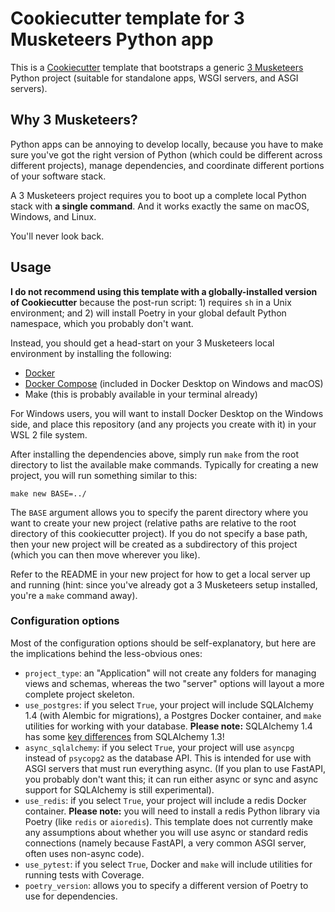 # Cookiecutter template for 3 Musketeers Python app

This is a [Cookiecutter](https://cookiecutter.readthedocs.io/) template that bootstraps
a generic [3 Musketeers](https://3musketeers.io/) Python project (suitable for standalone
apps, WSGI servers, and ASGI servers).

## Why 3 Musketeers?

Python apps can be annoying to develop locally, because you have to make sure you've
got the right version of Python (which could be different across different projects),
manage dependencies, and coordinate different portions of your software stack.

A 3 Musketeers project requires you to boot up a complete local Python stack with
**a single command**. And it works exactly the same on macOS, Windows, and Linux.

You'll never look back.

## Usage

**I do not recommend using this template with a globally-installed version of Cookiecutter**
because the post-run script: 1) requires `sh` in a Unix environment; and 2) will install Poetry
in your global default Python namespace, which you probably don't want.

Instead, you should get a head-start on your 3 Musketeers local environment by installing the
following:

* [Docker](https://docs.docker.com/engine/installation/)
* [Docker Compose](https://docs.docker.com/compose/install/) (included in Docker Desktop on
  Windows and macOS)
* Make (this is probably available in your terminal already)

For Windows users, you will want to install Docker Desktop on the Windows side, and place this
repository (and any projects you create with it) in your WSL 2 file system.

After installing the dependencies above, simply run `make` from the root directory to list
the available make commands. Typically for creating a new project, you will run something
similar to this:

    make new BASE=../

The `BASE` argument allows you to specify the parent directory where you want to create your
new project (relative paths are relative to the root directory of this cookiecutter project).
If you do not specify a base path, then your new project will be created as a subdirectory of
this project (which you can then move wherever you like).

Refer to the README in your new project for how to get a local server up and running (hint:
since you've already got a 3 Musketeers setup installed, you're a `make` command away).

### Configuration options

Most of the configuration options should be self-explanatory, but here are the implications
behind the less-obvious ones:

* `project_type`: an "Application" will not create any folders for managing views and schemas,
  whereas the two "server" options will layout a more complete project skeleton.
* `use_postgres`: if you select `True`, your project will include SQLAlchemy 1.4 (with Alembic
  for migrations), a Postgres Docker container, and `make` utilities for working with your
  database. **Please note:** SQLAlchemy 1.4 has some [key differences](https://docs.sqlalchemy.org/en/14/changelog/migration_14.html)
  from SQLAlchemy 1.3!
* `async_sqlalchemy`: if you select `True`, your project will use `asyncpg` instead of `psycopg2`
  as the database API. This is intended for use with ASGI servers that must run everything async.
  (If you plan to use FastAPI, you probably don't want this; it can run either async or sync and
  async support for SQLAlchemy is still experimental).
* `use_redis`: if you select `True`, your project will include a redis Docker container. **Please
  note:** you will need to install a redis Python library via Poetry (like `redis` or `aioredis`).
  This template does not currently make any assumptions about whether you will use async or standard
  redis connections (namely because FastAPI, a very common ASGI server, often uses non-async code).
* `use_pytest`: if you select `True`, Docker and `make` will include utilities for running tests
  with Coverage.
* `poetry_version`: allows you to specify a different version of Poetry to use for dependencies.
